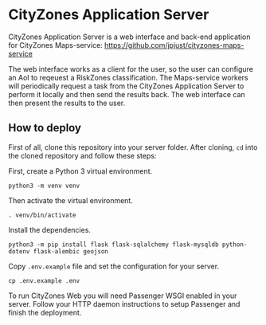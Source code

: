 # CityZones Application Server

CityZones Application Server is a web interface and back-end application for CityZones Maps-service: https://github.com/jpjust/cityzones-maps-service

The web interface works as a client for the user, so the user can configure an AoI to reqeuest a RiskZones classification. The Maps-service workers will periodically request a task from the CityZones Application Server to perform it locally and then send the results back. The web interface can then present the results to the user.

## How to deploy

First of all, clone this repository into your server folder. After cloning, `cd` into the cloned repository and follow these steps:

First, create a Python 3 virtual environment.

`python3 -m venv venv`

Then activate the virtual environment.

`. venv/bin/activate`

Install the dependencies.

`python3 -m pip install flask flask-sqlalchemy flask-mysqldb python-dotenv flask-alembic geojson`

Copy `.env.example` file and set the configuration for your server.

`cp .env.example .env`

To run CityZones Web you will need Passenger WSGI enabled in your server. Follow your HTTP daemon instructions to setup Passenger and finish the deployment.
